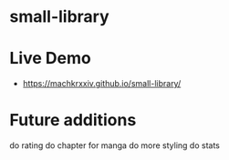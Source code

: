 # small-library

# Live Demo
- https://machkrxxiv.github.io/small-library/

# Future additions
do rating
do chapter for manga
do more styling
do stats
